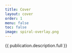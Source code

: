 ```yaml
---
title: Cover
layout: cover
order: 1
menu: false
toc: false
image: spiral-overlay.png
---
```


{{ publication.description.full }}